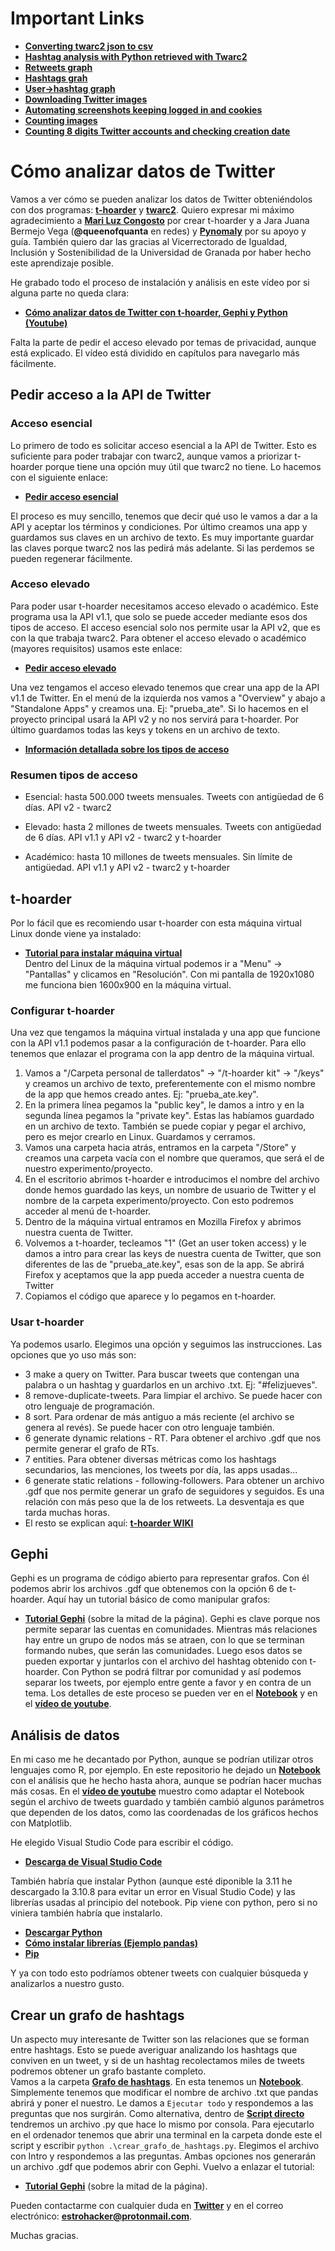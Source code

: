 # Important Links
* **[Converting twarc2 json to csv](Twarc2%20twitter%20scraper/Convert%20twarc2%20json%20to%20csv.ipynb)**
* **[Hashtag analysis with Python retrieved with Twarc2](Twarc2%20twitter%20scraper/Hashtag%20Analysis%20With%20Python/0.%20Hashtag%20analysis%20with%20Python.ipynb)**
* **[Retweets graph](Twarc2%20twitter%20scraper/Retweets%20graph/Grafo%20de%20retweets.ipynb)**
* **[Hashtags grah](Twarc2%20twitter%20scraper/Hashtags%20graph/Hashtags%20graph.ipynb)**
* **[User->hashtag graph](Twarc2%20twitter%20scraper/User%20to%20hashtag%20graph/User%20to%20hashtag%20graph.ipynb)**
* **[Downloading Twitter images](Twarc2%20twitter%20scraper/Download%20Twitter%20Images/Downloading%20Twitter%20images.ipynb)**
* **[Automating screenshots keeping logged in and cookies](Twarc2%20twitter%20scraper/Download%20Twitter%20Images/Screenshots)**
* **[Counting images](Twarc2%20twitter%20scraper/Download%20Twitter%20Images/Counting%20images.ipynb)**
* **[Counting 8 digits Twitter accounts and checking creation date](Twarc2%20twitter%20scraper/Counting%208%20digits%20Twitter%20accounts)**


# Cómo analizar datos de Twitter
Vamos a ver cómo se pueden analizar los datos de Twitter obteniéndolos con dos programas: **[t-hoarder](https://github.com/congosto/t-hoarder_kit)** y **[twarc2](https://twarc-project.readthedocs.io/en/latest/twarc2_en_us/)**. Quiero expresar mi máximo agradecimiento a **[Mari Luz Congosto](https://github.com/congosto)** por crear t-hoarder y a Jara Juana Bermejo Vega (**@queenofquanta** en redes) y **[Pynomaly](https://github.com/pynomaly)** por su apoyo y guía. También quiero dar las gracias al Vicerrectorado de Igualdad, Inclusión y Sostenibilidad de la Universidad de Granada por haber hecho este aprendizaje posible.

He grabado todo el proceso de instalación y análisis en este vídeo por si alguna parte no queda clara:
* **[Cómo analizar datos de Twitter con t-hoarder, Gephi y Python (Youtube)](https://www.youtube.com/watch?v=Fb5ZsmasuVw)**

Falta la parte de pedir el acceso elevado por temas de privacidad, aunque está explicado. El vídeo está dividido en capítulos para navegarlo más fácilmente.

## Pedir acceso a la API de Twitter
### Acceso esencial
Lo primero de todo es solicitar acceso esencial a la API de Twitter. Esto es suficiente para poder trabajar con twarc2, aunque vamos a priorizar t-hoarder porque tiene una opción muy útil que twarc2 no tiene. Lo hacemos con el siguiente enlace:
* **[Pedir acceso esencial](https://developer.twitter.com/en/portal/petition/essential/basic-info)**

El proceso es muy sencillo, tenemos que decir qué uso le vamos a dar a la API y aceptar los términos y condiciones. Por último creamos una app y guardamos sus claves en un archivo de texto. Es muy importante guardar las claves porque twarc2 nos las pedirá más adelante. Si las perdemos se pueden regenerar fácilmente.

### Acceso elevado
Para poder usar t-hoarder necesitamos acceso elevado o académico. Este programa usa la API v1.1, que solo se puede acceder mediante esos dos tipos de acceso. El acceso esencial solo nos permite usar la API v2, que es con la que trabaja twarc2. Para obtener el acceso elevado o académico (mayores requisitos) usamos este enlace:

* **[Pedir acceso elevado](https://developer.twitter.com/en/portal/petition/standard/basic-info)**

Una vez tengamos el acceso elevado tenemos que crear una app de la API v1.1 de Twitter. En el menú de la izquierda nos vamos a "Overview" y abajo a "Standalone Apps" y creamos una. Ej: "prueba_ate". Si lo hacemos en el proyecto principal usará la API v2 y no nos servirá para t-hoarder. Por último guardamos todas las keys y tokens en un archivo de texto.

* **[Información detallada sobre los tipos de acceso](https://developer.twitter.com/en/docs/twitter-api/getting-started/about-twitter-api)**
### Resumen tipos de acceso
- Esencial: hasta 500.000 tweets mensuales. Tweets con antigüedad de 6 días. API v2 - twarc2

- Elevado: hasta 2 millones de tweets mensuales. Tweets con antigüedad de 6 días. API v1.1 y API v2 - twarc2 y t-hoarder

- Académico: hasta 10 millones de tweets mensuales. Sin límite de antigüedad. API v1.1 y API v2 - twarc2 y t-hoarder

## t-hoarder
Por lo fácil que es recomiendo usar t-hoarder con esta máquina virtual Linux donde viene ya instalado:
* **[Tutorial para instalar máquina virtual](https://www.dropbox.com/s/j0p26bmgmct3vll/como_instalar_VM_taller_datos_twitter.pdf?dl=0)**<br />
Dentro del Linux de la máquina virtual podemos ir a "Menu" -> "Pantallas" y clicamos en "Resolución". Con mi pantalla de 1920x1080 me funciona bien 1600x900 en la máquina virtual.

### Configurar t-hoarder
Una vez que tengamos la máquina virtual instalada y una app que funcione con la API v1.1 podemos pasar a la configuración de t-hoarder. Para ello tenemos que enlazar el programa con la app dentro de la máquina virtual. 

  1. Vamos a "/Carpeta personal de tallerdatos" -> "/t-hoarder kit" -> "/keys" y creamos un archivo de texto, preferentemente con el mismo nombre de la app que hemos creado antes. Ej: "prueba_ate.key".<br />
  2. En la primera línea pegamos la "public key", le damos a  intro y en la segunda línea pegamos la "private key". Estas las habíamos guardado en un archivo de texto. También se puede copiar y pegar el archivo, pero es mejor crearlo en Linux. Guardamos y cerramos.<br />
  3. Vamos una carpeta hacia atrás, entramos en la carpeta "/Store" y creamos una carpeta vacía con el nombre que queramos, que será el de nuestro experimento/proyecto.<br />
  4. En el escritorio abrimos t-hoarder e introducimos el nombre del archivo donde hemos guardado las keys, un nombre de usuario de Twitter y el nombre de la carpeta experimento/proyecto. Con esto podremos acceder al menú de t-hoarder.<br />
  5. Dentro de la máquina virtual entramos en Mozilla Firefox y abrimos nuestra cuenta de Twitter.<br />
  6. Volvemos a t-hoarder, tecleamos "1" (Get an user token access) y le damos a intro para crear las keys de nuestra cuenta de Twitter, que son diferentes de las de "prueba_ate.key", esas son de la app. Se abrirá Firefox y aceptamos que la app pueda acceder a nuestra cuenta de Twitter<br />
  7. Copiamos el código que aparece y lo pegamos en t-hoarder.

### Usar t-hoarder
Ya podemos usarlo. Elegimos una opción y seguimos las instrucciones. Las opciones que yo uso más son:
* 3 make a query on Twitter. Para buscar tweets que contengan una palabra o un hashtag y guardarlos en un archivo .txt. Ej: "#felizjueves".
* 8 remove-duplicate-tweets. Para limpiar el archivo. Se puede hacer con otro lenguaje de programación.
* 8 sort. Para ordenar de más antiguo a más reciente (el archivo se genera al revés). Se puede hacer con otro lenguaje también.
* 6 generate dynamic relations - RT. Para obtener el archivo .gdf que nos permite generar el grafo de RTs.
* 7 entities. Para obtener diversas métricas como los hashtags secundarios, las menciones, los tweets por día, las apps usadas...
* 6 generate static relations - following-followers. Para obtener un archivo .gdf que nos permite generar un grafo de seguidores y seguidos. Es una relación con más peso que la de los retweets. La desventaja es que tarda muchas horas.
* El resto se explican aquí: **[t-hoarder WIKI](https://github.com/congosto/t-hoarder_kit/wiki/)**

## Gephi
Gephi es un programa de código abierto para representar grafos. Con él podemos abrir los archivos .gdf que obtenemos con la opción 6 de t-hoarder. Aquí hay un tutorial básico de como manipular grafos:
* **[Tutorial Gephi](http://periodisme-dades.recursos.uoc.edu/es/6-1-4-preguntas-a-resolver/)** (sobre la mitad de la página).
Gephi es clave porque nos permite separar las cuentas en comunidades. Mientras más relaciones hay entre un grupo de nodos más se atraen, con lo que se terminan formando nubes, que serán las comunidades. Luego esos datos se pueden exportar y juntarlos con el archivo del hashtag obtenido con t-hoarder. Con Python se podrá filtrar por comunidad y así podemos separar los tweets, por ejemplo entre gente a favor y en contra de un tema. Los detalles de este proceso se pueden ver en el **[Notebook](t-hoarder%20twitter%20scraper/0.%20Analisis%20de%20FelizMartes%20con%20Python.ipynb)** y en el **[vídeo de youtube](https://www.youtube.com/watch?v=Fb5ZsmasuVw)**.

## Análisis de datos
En mi caso me he decantado por Python, aunque se podrían utilizar otros lenguajes como R, por ejemplo. En este repositorio he dejado un **[Notebook](t-hoarder%20twitter%20scraper/0.%20Analisis%20de%20FelizMartes%20con%20Python.ipynb)** con el análisis que he hecho hasta ahora, aunque se podrían hacer muchas más cosas. En el **[vídeo de youtube](https://www.youtube.com/watch?v=Fb5ZsmasuVw)** muestro como adaptar el Notebook según el archivo de tweets guardado y también cambió algunos parámetros que dependen de los datos, como las coordenadas de los gráficos hechos con Matplotlib.

He elegido Visual Studio Code para escribir el código.
* **[Descarga de Visual Studio Code](https://code.visualstudio.com/download)**

También habría que instalar Python (aunque esté diponible la 3.11 he descargado la 3.10.8 para evitar un error en Visual Studio Code) y las librerías usadas al principio del notebook. Pip viene con python, pero si no viniera también habría que instalarlo.
* **[Descargar Python](https://www.python.org/downloads/)**
* **[Cómo instalar librerías (Ejemplo pandas)](https://pandas.pydata.org/docs/getting_started/install.html#installing-from-pypi)**
* **[Pip](https://stackoverflow.com/questions/4750806/how-do-i-install-pip-on-windows)**

Y ya con todo esto podríamos obtener tweets con cualquier búsqueda y analizarlos a nuestro gusto.

## Crear un grafo de hashtags

Un aspecto muy interesante de Twitter son las relaciones que se forman entre hashtags. Esto se puede averiguar analizando los hashtags que conviven en un tweet, y si de un hashtag recolectamos miles de tweets podremos obtener un grafo bastante completo.<br />
Vamos a la carpeta **[Grafo de hashtags](Twarc2%20twitter%20scraper/Hashtags%20graph)**. En esta tenemos un **[Notebook](Twarc2%20twitter%20scraper/Hashtags%20graph/Hashtags%20graph.ipynb)**. Simplemente tenemos que modificar el nombre de archivo .txt que pandas abrirá y poner el nuestro. Le damos a `Ejecutar todo` y respondemos a las preguntas que nos surgirán. Como alternativa, dentro de **[Script directo](Grafo%20de%20hashtags/Script%20directo)** tendremos un archivo .py que hace lo mismo por consola. Para ejecutarlo en el ordenador tenemos que abrir una terminal en la carpeta donde este el script y escribir `python .\crear_grafo_de_hashtags.py`. Elegimos el archivo con Intro y respondemos a las preguntas. Ambas opciones nos generarán un archivo .gdf que podemos abrir con Gephi. Vuelvo a enlazar el tutorial:
* **[Tutorial Gephi](http://periodisme-dades.recursos.uoc.edu/es/6-1-4-preguntas-a-resolver/)** (sobre la mitad de la página).

Pueden contactarme con cualquier duda en **[Twitter](https://twitter.com/Estrohacker_)** y en el correo electrónico: **estrohacker@protonmail.com**.

Muchas gracias.
